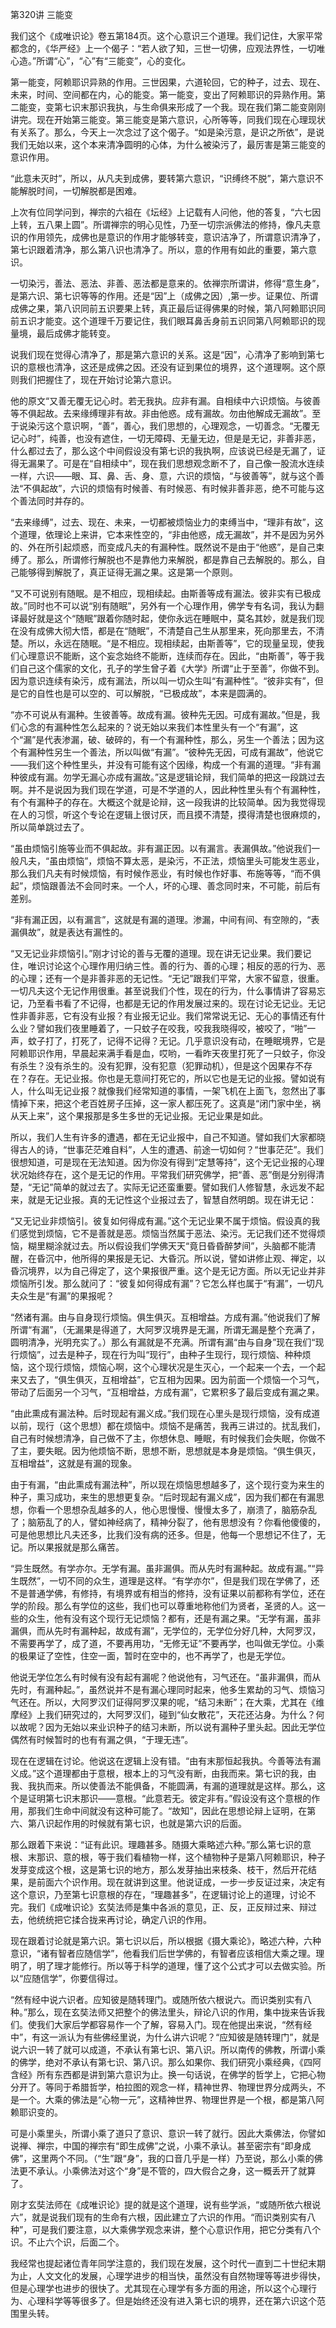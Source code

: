 第320讲 三能变

我们这个《成唯识论》卷五第184页。这个心意识三个道理。我们记住，大家平常都念的，《华严经》上一个偈子：“若人欲了知，三世一切佛，应观法界性，一切唯心造。”所谓“心”，“心”有“三能变”，心的变化。

第一能变，阿赖耶识异熟的作用。三世因果，六道轮回，它的种子，过去、现在、未来，时间、空间都在内，心的能变。第一能变，变出了阿赖耶识的异熟作用。第二能变，变第七识末那识我执，与生命俱来形成了一个我。现在我们第二能变刚刚讲完。现在开始第三能变。第三能变是第六意识，心所等等，同我们现在心理现状有关系了。那么，今天上一次念过了这个偈子。“如是染污意，是识之所依”，是说我们无始以来，这个本来清净圆明的心体，为什么被染污了，最厉害是第三能变的意识作用。

“此意未灭时”，所以，从凡夫到成佛，要转第六意识，“识缚终不脱”，第六意识不能解脱时间，一切解脱都是困难。

上次有位同学问到，禅宗的六祖在《坛经》上记载有人问他，他的答复，“六七因上转，五八果上圆”。所谓禅宗的明心见性，乃至一切宗派佛法的修持，像凡夫意识的作用领先，成佛也是意识的作用才能够转变，意识洁净了，所谓意识清净了，第七识跟着清净，那么第八识也清净了。所以，意的作用有如此的重要，第六意识。

一切染污，善法、恶法、非善、恶法都是意来的。依禅宗所谓讲，修得“意生身”，是第六识、第七识等等的作用。还是“因”上（成佛之因）,第一步。证果位、所谓成佛之果，第八识同前五识要果上转，真正最后证得佛果的时候，第八阿赖耶识同前五识才能变。这个道理千万要记住，我们眼耳鼻舌身前五识同第八阿赖耶识的现量境，最后成佛才能转变。

说我们现在觉得心清净了，那是第六意识的关系。这是“因”，心清净了影响到第七识的意根也清净，这还是成佛之因。还没有证到果位的境界，这个道理啊。这个原则我们把握住了，现在开始讨论第六意识。

他的原文“又善无覆无记心时。若无我执。应非有漏。自相续中六识烦恼。与彼善等不俱起故。去来缘缚理非有故。非由他惑。成有漏故。勿由他解成无漏故”。至于说染污这个意识啊，“善”，善心，我们思想的，心理观念，一切善念。“无覆无记心时”，纯善，也没有遮住，一切无障碍、无量无边，但是是无记，非善非恶，什么都过去了，那么这个中间假设没有第七识的我执啊，应该说已经是无漏了，证得无漏果了。可是在“自相续中”，现在我们思想观念断不了，自己像一股流水连续一样，六识——眼、耳、鼻、舌、身、意，六识的烦恼，“与彼善等”，就与这个善法“不俱起故”，六识的烦恼有时候善、有时候恶、有时候非善非恶，绝不可能与这个善法同时并存的。

“去来缘缚”，过去、现在、未来，一切都被烦恼业力的束缚当中，“理非有故”，这个道理，依理论上来讲，它本来性空的，“非由他惑，成无漏故”，并不是因为另外的、外在所引起烦惑，而变成凡夫的有漏种性。既然说不是由于“他惑”，是自己束缚了。那么，所谓修行解脱也不是靠他力来解脱，都是靠自己去解脱的。那么，自己能够得到解脱了，真正证得无漏之果。这是第一个原则。

“又不可说别有随眠。是不相应，现相续起。由斯善等成有漏法。彼非实有已极成故。”同时也不可以说“别有随眠”，另外有一个心理作用，佛学专有名词，我认为翻译最好就是这个“随眠”跟着你随时起，使你永远在睡眠中，莫名其妙，就是我们现在没有成佛大彻大悟，都是在“随眠”，不清楚自己生从那里来，死向那里去，不清楚。所以，永远在随眠。“是不相应。现相续起，由斯善等”，它的现量呈现，使我们心理意识不能断，这个妄念始终不能断，连续而存在。因此，“由斯善”，等于我们自己这个儒家的文化，孔子的学生曾子着《大学》所谓“止于至善”，你做不到。因为意识连续有染污，成有漏法，所以叫一切众生叫“有漏种性”。“彼非实有”，但是它的自性也是可以空的、可以解脱，“已极成故”，本来是圆满的。

“亦不可说从有漏种。生彼善等。故成有漏。彼种先无因。可成有漏故。”但是，我们心念的有漏种性怎么起来的？说无始以来我们本性里头有一个“有漏”，这个“漏”是代表渗漏，破、破碎的，有一个有漏种性，那么，另生一个善法；因为这个有漏种性另生一个善法，所以叫做“有漏”。“彼种先无因，可成有漏故”，他说它——我们这个种性里头，并没有可能有这个因缘，构成一个有漏的道理。“非有漏种彼成有漏。勿学无漏心亦成有漏故。”这是逻辑论辩，我们简单的把这一段跳过去啊。并不是说因为我们现在学道，可是不学道的人，因此种性里头有个有漏种性，有个有漏种子的存在。大概这个就是论辩，这一段我讲的比较简单。因为我觉得现在人的习惯，听这个专论在逻辑上很讨厌，而且摸不清楚，摸得清楚也很麻烦的，所以简单跳过去了。

“虽由烦恼引施等业而不俱起故。非有漏正因。以有漏言。表漏俱故。”他说我们一般凡夫，“虽由烦恼”，烦恼不算太恶，是染污，不正法，烦恼里头可能发生恶业，那么我们凡夫有时候烦恼，有时候作恶业，有时候也作好事、布施等等，“而不俱起”，烦恼跟善法不会同时来。一个人，坏的心理、善念同时来，不可能，前后有差别。

“非有漏正因，以有漏言”，这就是有漏的道理。渗漏，中间有间、有空隙的，“表漏俱故”，就是表达有漏性的。

“又无记业非烦恼引。”刚才讨论的善与无覆的道理。现在讲无记业果。我们要记住，唯识讨论这个心理作用归纳三性。善的行为、善的心理；相反的恶的行为、恶的心理；还有一个是非善非恶的无记性。“无记”跟我们平常，大家不留意，很重。一切凡夫这个无记作用很重。甚至说我们个性，现在的行为，什么事情讲了容易忘记，乃至看书看了不记得，也都是无记的作用发展过来的。现在讨论无记业。无记性非善非恶，它有没有业报？有业报无记业。我们常常说无记、无心的事情还有什么业？譬如我们夜里睡着了，一只蚊子在咬我，咬我我晓得咬，被咬了，“啪”一声，蚊子打了，打死了，记得不记得？无记。几乎意识没有动，在睡眠境界，它是阿赖耶识作用，早晨起来满手看是血，哎哟，一看昨天夜里打死了一只蚊子，你没有杀生？没有杀生的。没有犯罪，没有犯意（犯罪动机），但是这个因果存不存在？存在。无记业报。你也是无意间打死它的，所以它也是无记的业报。譬如说有人，什么叫无记业报？就像我们经常知道的事情，一架飞机在上面飞，忽然出了事情掉下来，把这个老百姓房子压掉，这一家人都压死了。这真是“闭门家中坐，祸从天上来”，这个果报那是多生多世的无记业报。无记业果是如此。

所以，我们人生有许多的遭遇，都在无记业报中，自己不知道。譬如我们大家都晓得古人的诗，“世事茫茫难自料”，人生的遭遇、前途一切如何？“世事茫茫”。我们很想知道，可是现在无法知道。因为你没有得到“定慧等持”，这个无记业报的心理状况始终存在，这个是无记的作用。平常我们研究佛学，把“善、恶”倒是分别得清楚，“无记”简单的就过去了。实际无记还蛮重要。譬如我们人修智慧，永远发不起来，就是无记业报。真的无记性这个业报过去了，智慧自然明朗。现在讲无记：

“又无记业非烦恼引。彼复如何得成有漏。”这个无记业果不属于烦恼。假设真的我们感觉到烦恼，它不是善就是恶。烦恼当然属于恶法、染污。无记我们还不觉得烦恼，糊里糊涂就过去。所以假设我们学佛天天“竟日昏昏醉梦间”，头脑都不能清醒，在昏沉中，他所得的果报是无记、大昏沉。所以说，譬如讲修止观、禅定，以昏沉境界，以为自己得定了，这个果报很严重。这个是无记方面。所以无记业并非烦恼所引发。那么就问了：“彼复如何得成有漏”？它怎么样也属于“有漏”，一切凡夫众生是“有漏”的果报呢？

“然诸有漏。由与自身现行烦恼。俱生俱灭。互相增益。方成有漏。”他说我们了解所谓“有漏”，（无漏果是得道了，大阿罗汉境界是无漏，所谓无漏是整个充满了，圆明清净，光明充实了。）那么有漏就是不充满。所谓有漏“由与自身”现在我们“现行烦恼”，过去是种子，现在行为叫“现行”，由种子生现行，现行烦恼、种种烦恼，这个现行烦恼，烦恼心啊，这个心理状况是生灭心，一个起来一个去，一个起来又去了，“俱生俱灭，互相增益”，它互相为因果。因为前面一个烦恼一个习气，带动了后面另一个习气，“互相增益，方成有漏”，它累积多了最后变成有漏之果。

“由此熏成有漏法种。后时现起有漏义成。”我们现在心里头是现行烦恼，没有成道以前，现行（这个思想）都在烦恼中。烦恼不是痛苦，我再三讲过的。扰乱我们，自己有时候想清净，自己做不了主，你想休息、睡眠，有时候我们会失眠，你做不了主，要失眠。因为他烦恼不断，思想不断，思想就是本身是烦恼。“俱生俱灭，互相增益”，这就是有漏的现象。

由于有漏，“由此熏成有漏法种”，所以现在烦恼思想越多了，这个现行变为来生的种子，熏习成功，来生的思想更复杂。“后时现起有漏义成”，因为我们都在有漏思想，你看一个思想杂乱越多的人，他心思慢慢、慢慢太多了，崩溃了，脑筋杂乱了；脑筋乱了的人，譬如神经病了，精神分裂了，他有思想没有？你看他傻傻的，可是他思想比凡夫还多，比我们没有病的还多。但是，他每一个思想记不住了，无记。所以果报就是那么痛苦。

“异生既然。有学亦尔。无学有漏。虽非漏俱。而从先时有漏种起。故成有漏。”“异生既然”，一切不同的众生，道理是这样。“有学亦尔”，但是我们现在学佛了，还不是普通学佛，有修持，有境界或有相当的修持，没有证果以前都称有学位，还在学的阶段。那么有学位的这些，我们也可以尊重地称他们为贤者，圣贤的人。这一些的众生，他有没有这个现行无记烦恼？都有，还是有漏之果。“无学有漏，虽非漏俱，而从先时有漏种起，故成有漏”，无学位的，无学位分好几种，大阿罗汉，不需要再学了，成了道，不要再用功，“无修无证”不要再学，也叫做无学位。小乘的极果证了空性，住空一面，暂时在空中的，也不再学了，也是无学位。

他说无学位怎么有时候有没有起有漏呢？他说他有，习气还在。“虽非漏俱，而从先时，有漏种起。”，虽然说并不是有漏心理同时起来，他多生累劫的习气、烦恼习气还在。所以，大阿罗汉们证得阿罗汉果的呢，“结习未断”；在大乘，尤其在《维摩经》上我们研究过的，大阿罗汉们，碰到“仙女散花”，天花还沾身。为什么？何以故呢？因为无始以来业识种子的结习未断，所以说有漏种子里头起。因此无学位偶然有时候暂时的也有有漏之俱，“于理无违”。

现在在逻辑在讨论。他说这在逻辑上没有错。“由有末那恒起我执。今善等法有漏义成。”这个道理都由于意根，根本上的习气没有断，由我而来。第七识的我，由我、我执而来。所以使善法不能俱备，不能圆满，有漏的道理就是这样。那么，这个是证明第七识末那识——意根。“此意若无。彼定非有。”假设没有这个意根的作用，那我们生命中间就没有这种可能了。“故知”，因此在思想论辩上证明，在第六、第八识起作用的时候就有第七识，也就是第六识的后面。

那么跟着下来说：“证有此识。理趣甚多。随摄大乘略述六种。”那么第七识的意根、末那识、意的根，等于我们看植物一样，这个植物种子是第八阿赖耶识，种子发芽变成这个根，这是第七识的地方，那么发芽抽出来枝条、枝干，然后开花结果，是前面六个识作用。现在就讲到这里。他说证成，一步一步反证过来，决定有这个意识，乃至第七识意根的存在，“理趣甚多”，在逻辑讨论上的道理，讨论不完。我们《成唯识论》玄奘法师是集中各派的意见，正、反，正反辩过来、辩过去，他统统把它揉合拢来再讨论，确定八识的作用。

现在跟着讨论就是第六识。第七识以后，所以根据《摄大乘论》，略述六种，六种意识，“诸有智者应随信学”，他看我们后世学佛的，有智者应该相信大乘之理。理明了，明了理才能修行。所以等于科学的道理，懂了这个公式才可以去做实验。所以“应随信学”，你要信得过。

“然有经中说六识者。应知彼是随转理门。或随所依六根说六。而识类别实有八种。”那么，现在玄奘法师又把整个的佛法里头，辩论八识的作用，集中拢来告诉我们。使我们大家后学都容易作一个了解，容易入门。现在他提出来说，“然有经中”，有这一派认为有些佛经里说，为什么讲六识呢？“应知彼是随转理门”，就是说六识一转了就可以成道，不承认有第七识、第八识。所以南传的佛教，所谓小乘的佛学，绝对不承认有第七识、第八识。那么如果你、我们研究小乘经典，《四阿含经》所有东西都是讲到第六意识为止。换一句话说，在佛学的哲学上，它把心物分开了。等同于希腊哲学，柏拉图的观念一样，精神世界、物理世界分成两头，不是一个。大乘的佛法是“心物一元”，这精神世界、物理世界是一个根，都是第八阿赖耶识变的。

可是小乘里头，所谓小乘了道只了意识、意识一转了就行。因此大乘佛法，你譬如说禅、禅宗，中国的禅宗有“即生成佛”之说，小乘不承认。甚至密宗有“即身成佛”，这里两个不同。（“生”跟“身”，我的口音几乎是一样）乃至说，那么小乘的佛法更不承认。小乘佛法对这个“身”是不管的，四大假合之身，这一概丢开了就算了。

刚才玄奘法师在《成唯识论》提的就是这个道理，说有些学派，“或随所依六根说六”，就是说我们现有的生命有六根，因此建立了六识的作用。“而识类别实有八种”，可是我们要注意，以大乘佛学观念来讲，整个心意识作用，把它分类有八个识。不止六个识，后面二个。

我经常也提起诸位青年同学注意的，我们现在发展，这个时代一直到二十世纪末期为止，人文文化的发展，心理学进步的相当快，虽然没有自然物理等等进步得快，但是心理学也进步的很快了。尤其现在心理学有多方面的用途，所以这个心理行为、心理科学等等很多了。但是始终还没有进入第七识的境界，还在第六识这个范围里头转。


